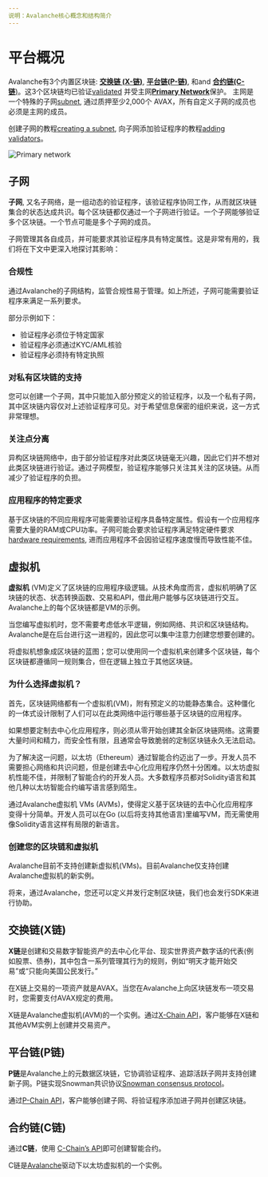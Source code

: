```yaml
---
说明：Avalanche核心概念和结构简介
---
```


# 平台概况

Avalanche有3个内置区块链: [**交换链 \(X-链\)**](./#exchange-chain-x-chain), [**平台链\(P-链\)**](./#platform-chain-p-chain), 和and [**合约链\(C-链**\)](./#contract-chain-c-chain)。这3个区块链均已验证[validated](http://support.avalabs.org/en/articles/4064704-what-is-a-blockchain-validator) 并受主网[**Primary Network**](http://support.avalabs.org/en/articles/4135650-what-is-the-primary-network)保护。 主网是一个特殊的子网[subnet](http://support.avalabs.org/en/articles/4064861-what-is-a-subnetwork-subnet), 通过质押至少2,000个 AVAX，所有自定义子网的成员也必须是主网的成员。

创建子网的教程[creating a subnet](../../build/tutorials/platform/create-a-subnet.md), 向子网添加验证程序的教程[adding validators](../../build/tutorials/nodes-and-staking/add-a-validator.md)。

![Primary network](../../.gitbook/assets/image%20%2821%29.png)

## 子网

**子网**, 又名子网络，是一组动态的验证程序，该验证程序协同工作，从而就区块链集合的状态达成共识。每个区块链都仅通过一个子网进行验证。一个子网能够验证多个区块链。一个节点可能是多个子网的成员。

子网管理其各自成员，并可能要求其验证程序具有特定属性。这是非常有用的，我们将在下文中更深入地探讨其影响：

### 合规性

通过Avalanche的子网结构，监管合规性易于管理。如上所述，子网可能需要验证程序来满足一系列要求。

部分示例如下：

* 验证程序必须位于特定国家
* 验证程序必须通过KYC/AML核验
* 验证程序必须持有特定执照

### 对私有区块链的支持

您可以创建一个子网，其中只能加入部分预定义的验证程序，以及一个私有子网，其中区块链内容仅对上述验证程序可见。对于希望信息保密的组织来说，这一方式非常理想。

### 关注点分离

异构区块链网络中，由于部分验证程序对此类区块链毫无兴趣，因此它们并不想对此类区块链进行验证。通过子网模型，验证程序能够只关注其关注的区块链。从而减少了验证程序的负担。

### 应用程序的特定要求

基于区块链的不同应用程序可能需要验证程序具备特定属性。假设有一个应用程序需要大量的RAM或CPU功率。子网可能会要求验证程序满足特定硬件要求[hardware requirements](http://support.avalabs.org/en/articles/4064879-technical-requirements-for-running-a-validator-node-on-avalanche), 进而应用程序不会因验证程序速度慢而导致性能不佳。

## 虚拟机

**虚拟机** \(VM\)定义了区块链的应用程序级逻辑。从技术角度而言，虚拟机明确了区块链的状态、状态转换函数、交易和API，借此用户能够与区块链进行交互。Avalanche上的每个区块链都是VM的示例。

当您编写虚拟机时，您不需要考虑低水平逻辑，例如网络、共识和区块链结构。Avalanche是在后台进行这一进程的，因此您可以集中注意力创建您想要创建的。

将虚拟机想象成区块链的蓝图；您可以使用同一个虚拟机来创建多个区块链，每个区块链都遵循同一规则集合，但在逻辑上独立于其他区块链。

### 为什么选择虚拟机？

首先，区块链网络都有一个虚拟机(VM)，附有预定义的功能静态集合。这种僵化的一体式设计限制了人们可以在此类网络中运行哪些基于区块链的应用程序。

如果想要定制去中心化应用程序，则必须从零开始创建其全新区块链网络。这需要大量时间和精力，而安全性有限，且通常会导致脆弱的定制区块链永久无法启动。

为了解决这一问题，以太坊（Ethereum）通过智能合约迈出了一步。开发人员不需要担心网络和共识问题，但是创建去中心化应用程序仍然十分困难。以太坊虚拟机性能不佳，并限制了智能合约的开发人员。大多数程序员都对Solidity语言和其他几种以太坊智能合约编写语言感到陌生。

通过Avalanche虚拟机 VMs \(AVMs\)，使得定义基于区块链的去中心化应用程序变得十分简单。开发人员可以在Go \(以后将支持其他语言\)里编写VM，而无需使用像Solidity语言这样有局限的新语言。

### 创建您的区块链和虚拟机

Avalanche目前不支持创建新虚拟机\(VMs\)。目前Avalanche仅支持创建Avalanche虚拟机的新实例。

将来，通过Avalanche，您还可以定义并发行定制区块链，我们也会发行SDK来进行协助。

## 交换链\(X链\)

**X链**是创建和交易数字智能资产的去中心化平台、现实世界资产数字话的代表\(例如股票、债券\)，其中包含一系列管理其行为的规则，例如“明天才能开始交易”或“只能向美国公民发行。”

在X链上交易的一项资产就是AVAX。当您在Avalanche上向区块链发布一项交易时，您需要支付AVAX规定的费用。

X链是Avalanche虚拟机\(AVM\)的一个实例。通过[X-Chain API](../../build/avalanchego-apis/exchange-chain-x-chain-api.md)，客户能够在X链和其他AVM实例上创建并交易资产。

## 平台链\(P链\)

**P链**是Avalanche上的元数据区块链，它协调验证程序、追踪活跃子网并支持创建新子网。P链实现Snowman共识协议[Snowman consensus protocol](../../#snowman-consensus-protocol)。

通过[P-Chain API](../../build/avalanchego-apis/platform-chain-p-chain-api.md)，客户能够创建子网、将验证程序添加进子网并创建区块链。

## 合约链\(C链\)

通过**C链**，使用 [C-Chain’s API](../../build/avalanchego-apis/contract-chain-c-chain-api.md)即可创建智能合约。


C链是[Avalanche](../../)驱动下以太坊虚拟机的一个实例。

<!--stackedit_data:
eyJoaXN0b3J5IjpbLTU4NzY1NTk1OSwtMTc4OTg4NTgzMl19
-->